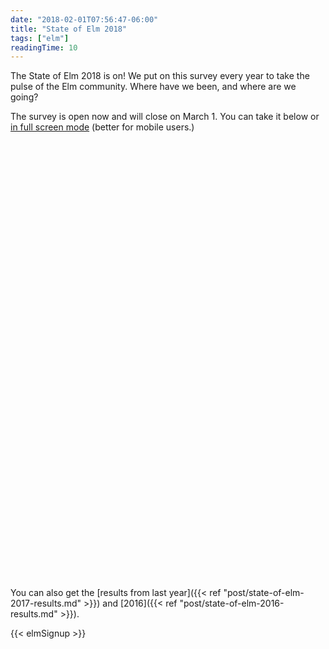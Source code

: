 ```yaml
---
date: "2018-02-01T07:56:47-06:00"
title: "State of Elm 2018"
tags: ["elm"]
readingTime: 10
---
```


The State of Elm 2018 is on!
We put on this survey every year to take the pulse of the Elm community.
Where have we been, and where are we going?

The survey is open now and will close on March 1.
You can take it below or [in full screen mode](/state-of-elm/2018) (better for mobile users.)

<!--more-->

<div class="typeform-widget" data-url="https://brian163.typeform.com/to/n6xv4E" data-transparency="100" style="height: 700px;"></div> <script> (function() { var qs,js,q,s,d=document, gi=d.getElementById, ce=d.createElement, gt=d.getElementsByTagName, id="typef_orm", b="https://embed.typeform.com/"; if(!gi.call(d,id)) { js=ce.call(d,"script"); js.id=id; js.src=b+"embed.js"; q=gt.call(d,"script")[0]; q.parentNode.insertBefore(js,q) } })() </script> <div></div>

You can also get the [results from last year]({{< ref "post/state-of-elm-2017-results.md" >}}) and [2016]({{< ref "post/state-of-elm-2016-results.md" >}}).

{{< elmSignup >}}
